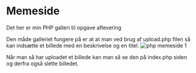 # Memeside
Det her er min PHP galleri til opgave aflevering

Den måde galleriet fungere på er at at man ved brug af upload.php filen så kan indsætte et billede med en beskrivelse og en titel.
![php memeside 1](https://user-images.githubusercontent.com/54789994/116399440-374f4700-a829-11eb-88e6-482ef728f75d.PNG)

Når man så har uploadet et billede kan man så se den på index.php siden og derfra også slette billedet.
